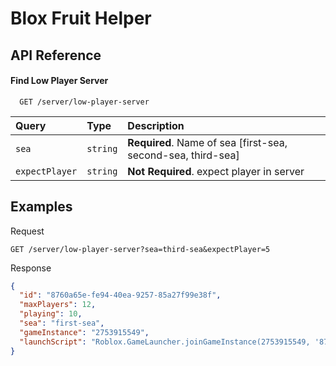 
# Blox Fruit Helper




## API Reference

#### Find Low Player Server

```http
  GET /server/low-player-server
```

| Query | Type     | Description                |
| :-------- | :------- | :------------------------- |
| `sea` | `string` | **Required**. Name of sea [first-sea, second-sea, third-sea] |
| `expectPlayer` | `string` | **Not Required**. expect player in server  |



## Examples

Request
```
GET /server/low-player-server?sea=third-sea&expectPlayer=5

```

Response
```json
{
  "id": "8760a65e-fe94-40ea-9257-85a27f99e38f",
  "maxPlayers": 12,
  "playing": 10,
  "sea": "first-sea",
  "gameInstance": "2753915549",
  "launchScript": "Roblox.GameLauncher.joinGameInstance(2753915549, '8760a65e-fe94-40ea-9257-85a27f99e38f')"
}
```
